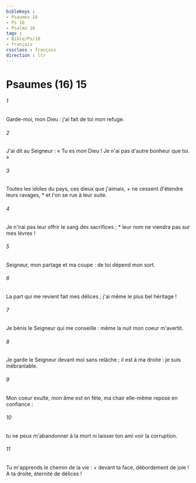 ```yaml
---
bibleKeys : 
- Psaumes 16
- Ps 16
- Psalms 16
tags : 
- Bible/Ps/16
- français
cssclass : français
direction : ltr
---
```


# Psaumes (16) 15

###### 1
Garde-moi, mon Dieu : j'ai fait de toi mon refuge.
###### 2
J'ai dit au Seigneur : « Tu es mon Dieu ! Je n'ai pas d'autre bonheur que toi. »
###### 3
Toutes les idoles du pays, ces dieux que j'aimais, + ne cessent d'étendre leurs ravages, * et l'on se rue à leur suite.
###### 4
Je n'irai pas leur offrir le sang des sacrifices ; * leur nom ne viendra pas sur mes lèvres !
###### 5
Seigneur, mon partage et ma coupe : de toi dépend mon sort.
###### 6
La part qui me revient fait mes délices ; j'ai même le plus bel héritage !
###### 7
Je bénis le Seigneur qui me conseille : même la nuit mon coeur m'avertit.
###### 8
Je garde le Seigneur devant moi sans relâche ; il est à ma droite : je suis inébranlable.
###### 9
Mon coeur exulte, mon âme est en fête, ma chair elle-même repose en confiance :
###### 10
tu ne peux m'abandonner à la mort ni laisser ton ami voir la corruption.
###### 11
Tu m'apprends le chemin de la vie : + devant ta face, débordement de joie ! A ta droite, éternité de délices !
